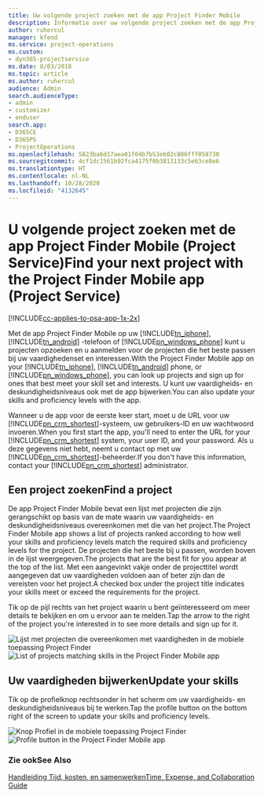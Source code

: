 ```yaml
---
title: Uw volgende project zoeken met de app Project Finder Mobile
description: Informatie over uw volgende project zoeken met de app Project Finder Mobile voor Project Service
author: ruhercul
manager: kfend
ms.service: project-operations
ms.custom:
- dyn365-projectservice
ms.date: 8/03/2018
ms.topic: article
ms.author: ruhercul
audience: Admin
search.audienceType:
- admin
- customizer
- enduser
search.app:
- D365CE
- D365PS
- ProjectOperations
ms.openlocfilehash: 5823ba6d17aea01f04b7b53eb02c886fff058730
ms.sourcegitcommit: 4cf1dc1561b92fca4175f0b3813133c5e63ce8e6
ms.translationtype: HT
ms.contentlocale: nl-NL
ms.lasthandoff: 10/28/2020
ms.locfileid: "4132645"
---
```

# <a name="find-your-next-project-with-the-project-finder-mobile-app-project-service"></a><span data-ttu-id="4fd7e-103">U volgende project zoeken met de app Project Finder Mobile (Project Service)</span><span class="sxs-lookup"><span data-stu-id="4fd7e-103">Find your next project with the Project Finder Mobile app (Project Service)</span></span>

[!INCLUDE[cc-applies-to-psa-app-1x-2x](../includes/cc-applies-to-psa-app-1x-2x.md)]

<span data-ttu-id="4fd7e-104">Met de app Project Finder Mobile op uw [!INCLUDE[tn_iphone](../includes/tn-iphone.md)], [!INCLUDE[tn_android](../includes/tn-android.md)] -telefoon of [!INCLUDE[pn_windows_phone](../includes/pn-windows-phone.md)] kunt u projecten opzoeken en u aanmelden voor de projecten die het beste passen bij uw vaardighedenset en interessen.</span><span class="sxs-lookup"><span data-stu-id="4fd7e-104">With the Project Finder Mobile app on your [!INCLUDE[tn_iphone](../includes/tn-iphone.md)], [!INCLUDE[tn_android](../includes/tn-android.md)] phone, or [!INCLUDE[pn_windows_phone](../includes/pn-windows-phone.md)], you can look up projects and sign up for ones that best meet your skill set and interests.</span></span> <span data-ttu-id="4fd7e-105">U kunt uw vaardigheids- en deskundigheidsniveaus ook met de app bijwerken.</span><span class="sxs-lookup"><span data-stu-id="4fd7e-105">You can also update your skills and proficiency levels with the app.</span></span>  
  
 <span data-ttu-id="4fd7e-106">Wanneer u de app voor de eerste keer start, moet u de URL voor uw [!INCLUDE[pn_crm_shortest](../includes/pn-crm-shortest.md)]-systeem, uw gebruikers-ID en uw wachtwoord invoeren.</span><span class="sxs-lookup"><span data-stu-id="4fd7e-106">When you first start the app, you'll need to enter the URL for your [!INCLUDE[pn_crm_shortest](../includes/pn-crm-shortest.md)] system, your user ID, and your password.</span></span> <span data-ttu-id="4fd7e-107">Als u deze gegevens niet hebt, neemt u contact op met uw [!INCLUDE[pn_crm_shortest](../includes/pn-crm-shortest.md)]-beheerder.</span><span class="sxs-lookup"><span data-stu-id="4fd7e-107">If you don't have this information,  contact your [!INCLUDE[pn_crm_shortest](../includes/pn-crm-shortest.md)] administrator.</span></span>  
  
## <a name="find-a-project"></a><span data-ttu-id="4fd7e-108">Een project zoeken</span><span class="sxs-lookup"><span data-stu-id="4fd7e-108">Find a project</span></span>  
 <span data-ttu-id="4fd7e-109">De app Project Finder Mobile bevat een lijst met projecten die zijn gerangschikt op basis van de mate waarin uw vaardigheids- en deskundigheidsniveaus overeenkomen met die van het project.</span><span class="sxs-lookup"><span data-stu-id="4fd7e-109">The Project Finder Mobile app shows a list of projects ranked according to how well your skills and proficiency levels match the required skills and proficiency levels for the project.</span></span> <span data-ttu-id="4fd7e-110">De projecten die het beste bij u passen, worden boven in de lijst weergegeven.</span><span class="sxs-lookup"><span data-stu-id="4fd7e-110">The projects that are the best fit for you appear at the top of the list.</span></span> <span data-ttu-id="4fd7e-111">Met een aangevinkt vakje onder de projecttitel wordt aangegeven dat uw vaardigheden voldoen aan of beter zijn dan de vereisten voor het project.</span><span class="sxs-lookup"><span data-stu-id="4fd7e-111">A checked box under the project title indicates your skills meet or exceed the requirements for the project.</span></span>  
  
 <span data-ttu-id="4fd7e-112">Tik op de pijl rechts van het project waarin u bent geïnteresseerd om meer details te bekijken en om u ervoor aan te melden.</span><span class="sxs-lookup"><span data-stu-id="4fd7e-112">Tap the arrow to the right of the project you're interested in to see more details and sign up for it.</span></span>  
  
 <span data-ttu-id="4fd7e-113">![Lijst met projecten die overeenkomen met vaardigheden in de mobiele toepassing Project Finder](../psa/media/project-service-project-finder-list.png "Lijst met projecten die overeenkomen met vaardigheden in de mobiele toepassing Project Finder")</span><span class="sxs-lookup"><span data-stu-id="4fd7e-113">![List of projects matching skills in the Project Finder Mobile app](../psa/media/project-service-project-finder-list.png "List of projects matching skills in the Project Finder Mobile app")</span></span>  
  
## <a name="update-your-skills"></a><span data-ttu-id="4fd7e-114">Uw vaardigheden bijwerken</span><span class="sxs-lookup"><span data-stu-id="4fd7e-114">Update your skills</span></span>  
 <span data-ttu-id="4fd7e-115">Tik op de profielknop rechtsonder in het scherm om uw vaardigheids- en deskundigheidsniveaus bij te werken.</span><span class="sxs-lookup"><span data-stu-id="4fd7e-115">Tap the profile button on the bottom right of the screen to update your skills and proficiency levels.</span></span>  
  
 <span data-ttu-id="4fd7e-116">![Knop Profiel in de mobiele toepassing Project Finder](../psa/media/project-service-project-finder-profile.png "Knop Profiel in de mobiele toepassing Project Finder")</span><span class="sxs-lookup"><span data-stu-id="4fd7e-116">![Profile button in the Project Finder Mobile app](../psa/media/project-service-project-finder-profile.png "Profile button in the Project Finder Mobile app")</span></span>  
  
### <a name="see-also"></a><span data-ttu-id="4fd7e-117">Zie ook</span><span class="sxs-lookup"><span data-stu-id="4fd7e-117">See Also</span></span>  
 [<span data-ttu-id="4fd7e-118">Handleiding Tijd, kosten, en samenwerken</span><span class="sxs-lookup"><span data-stu-id="4fd7e-118">Time, Expense, and Collaboration Guide</span></span>](../psa/time-expense-collaboration-guide.md)
